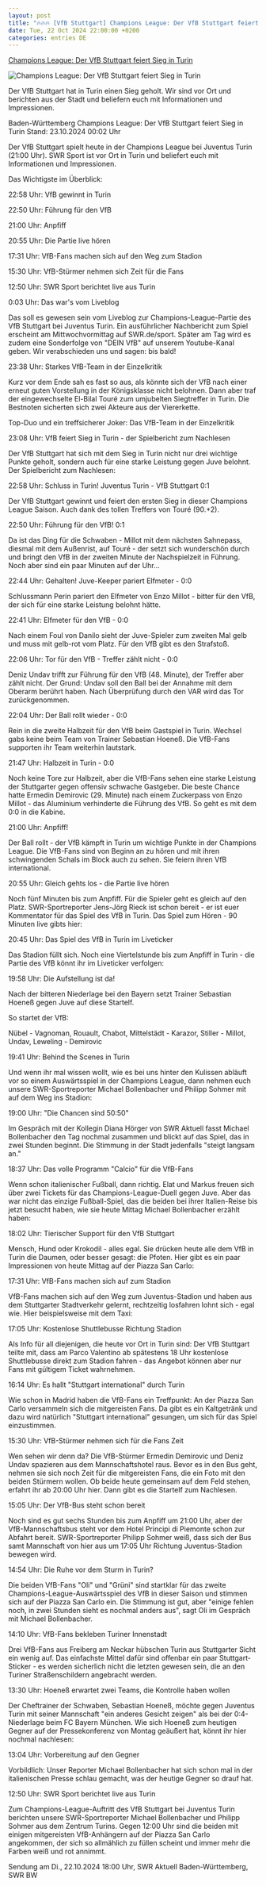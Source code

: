 ```yaml
---
layout: post
title: "🔥🔥🔥 [VfB Stuttgart] Champions League: Der VfB Stuttgart feiert Sieg in Turin"
date: Tue, 22 Oct 2024 22:00:00 +0200
categories: entries DE
---
```

[Champions League: Der VfB Stuttgart feiert Sieg in Turin](https://www.tagesschau.de/inland/regional/badenwuerttemberg/swr-champions-league-der-vfb-stuttgart-zu-gast-bei-juventus-turin-102.html)

![Champions League: Der VfB Stuttgart feiert Sieg in Turin](https://images.tagesschau.de/image/516e6020-5953-4a4d-96bb-26ef88890035/AAABkrY1iAQ/AAABkZLhkrw/16x9-1280/swr-vfb-siegt-in-turin-102.jpg)

Der VfB Stuttgart hat in Turin einen Sieg geholt. Wir sind vor Ort und berichten aus der Stadt und beliefern euch mit Informationen und Impressionen.

Baden-Württemberg Champions League: Der VfB Stuttgart feiert Sieg in Turin Stand: 23.10.2024 00:02 Uhr

Der VfB Stuttgart spielt heute in der Champions League bei Juventus Turin (21:00 Uhr). SWR Sport ist vor Ort in Turin und beliefert euch mit Informationen und Impressionen.

Das Wichtigste im Überblick:

22:58 Uhr: VfB gewinnt in Turin

22:50 Uhr: Führung für den VfB

21:00 Uhr: Anpfiff

20:55 Uhr: Die Partie live hören

17:31 Uhr: VfB-Fans machen sich auf den Weg zum Stadion

15:30 Uhr: VfB-Stürmer nehmen sich Zeit für die Fans

12:50 Uhr: SWR Sport berichtet live aus Turin

0:03 Uhr: Das war's vom Liveblog

Das soll es gewesen sein vom Liveblog zur Champions-League-Partie des VfB Stuttgart bei Juventus Turin. Ein ausführlicher Nachbericht zum Spiel erscheint am Mittwochvormittag auf SWR.de/sport. Später am Tag wird es zudem eine Sonderfolge von "DEIN VfB" auf unserem Youtube-Kanal geben. Wir verabschieden uns und sagen: bis bald!

23:38 Uhr: Starkes VfB-Team in der Einzelkritik

Kurz vor dem Ende sah es fast so aus, als könnte sich der VfB nach einer erneut guten Vorstellung in der Königsklasse nicht belohnen. Dann aber traf der eingewechselte El-Bilal Touré zum umjubelten Siegtreffer in Turin. Die Bestnoten sicherten sich zwei Akteure aus der Viererkette.

Top-Duo und ein treffsicherer Joker: Das VfB-Team in der Einzelkritik

23:08 Uhr: VfB feiert Sieg in Turin - der Spielbericht zum Nachlesen

Der VfB Stuttgart hat sich mit dem Sieg in Turin nicht nur drei wichtige Punkte geholt, sondern auch für eine starke Leistung gegen Juve belohnt. Der Spielbericht zum Nachlesen:

22:58 Uhr: Schluss in Turin! Juventus Turin - VfB Stuttgart 0:1

Der VfB Stuttgart gewinnt und feiert den ersten Sieg in dieser Champions League Saison. Auch dank des tollen Treffers von Touré (90.+2).

22:50 Uhr: Führung für den VfB! 0:1

Da ist das Ding für die Schwaben - Millot mit dem nächsten Sahnepass, diesmal mit dem Außenrist, auf Touré - der setzt sich wunderschön durch und bringt den VfB in der zweiten Minute der Nachspielzeit in Führung. Noch aber sind ein paar Minuten auf der Uhr...

22:44 Uhr: Gehalten! Juve-Keeper pariert Elfmeter - 0:0

Schlussmann Perin pariert den Elfmeter von Enzo Millot - bitter für den VfB, der sich für eine starke Leistung belohnt hätte.

22:41 Uhr: Elfmeter für den VfB - 0:0

Nach einem Foul von Danilo sieht der Juve-Spieler zum zweiten Mal gelb und muss mit gelb-rot vom Platz. Für den VfB gibt es den Strafstoß.

22:06 Uhr: Tor für den VfB - Treffer zählt nicht - 0:0

Deniz Undav trifft zur Führung für den VfB (48. Minute), der Treffer aber zählt nicht. Der Grund: Undav soll den Ball bei der Annahme mit dem Oberarm berührt haben. Nach Überprüfung durch den VAR wird das Tor zurückgenommen.

22:04 Uhr: Der Ball rollt wieder - 0:0

Rein in die zweite Halbzeit für den VfB beim Gastspiel in Turin. Wechsel gabs keine beim Team von Trainer Sebastian Hoeneß. Die VfB-Fans supporten ihr Team weiterhin lautstark.

21:47 Uhr: Halbzeit in Turin - 0:0

Noch keine Tore zur Halbzeit, aber die VfB-Fans sehen eine starke Leistung der Stuttgarter gegen offensiv schwache Gastgeber. Die beste Chance hatte Ermedin Demirovic (29. Minute) nach einem Zuckerpass von Enzo Millot - das Aluminium verhinderte die Führung des VfB. So geht es mit dem 0:0 in die Kabine.

21:00 Uhr: Anpfiff!

Der Ball rollt - der VfB kämpft in Turin um wichtige Punkte in der Champions League. Die VfB-Fans sind von Beginn an zu hören und mit ihren schwingenden Schals im Block auch zu sehen. Sie feiern ihren VfB international.

20:55 Uhr: Gleich gehts los - die Partie live hören

Noch fünf Minuten bis zum Anpfiff. Für die Spieler geht es gleich auf den Platz. SWR-Sportreporter Jens-Jörg Rieck ist schon bereit - er ist euer Kommentator für das Spiel des VfB in Turin. Das Spiel zum Hören - 90 Minuten live gibts hier:

20:45 Uhr: Das Spiel des VfB in Turin im Liveticker

Das Stadion füllt sich. Noch eine Viertelstunde bis zum Anpfiff in Turin - die Partie des VfB könnt ihr im Liveticker verfolgen:

19:58 Uhr: Die Aufstellung ist da!

Nach der bitteren Niederlage bei den Bayern setzt Trainer Sebastian Hoeneß gegen Juve auf diese Startelf.

So startet der VfB:

Nübel - Vagnoman, Rouault, Chabot, Mittelstädt - Karazor, Stiller - Millot, Undav, Leweling - Demirovic

19:41 Uhr: Behind the Scenes in Turin

Und wenn ihr mal wissen wollt, wie es bei uns hinter den Kulissen abläuft vor so einem Auswärtsspiel in der Champions League, dann nehmen euch unsere SWR-Sportreporter Michael Bollenbacher und Philipp Sohmer mit auf dem Weg ins Stadion:

19:00 Uhr: "Die Chancen sind 50:50"

Im Gespräch mit der Kollegin Diana Hörger von SWR Aktuell fasst Michael Bollenbacher den Tag nochmal zusammen und blickt auf das Spiel, das in zwei Stunden beginnt. Die Stimmung in der Stadt jedenfalls "steigt langsam an."

18:37 Uhr: Das volle Programm "Calcio" für die VfB-Fans

Wenn schon italienischer Fußball, dann richtig. Elat und Markus freuen sich über zwei Tickets für das Champions-League-Duell gegen Juve. Aber das war nicht das einzige Fußball-Spiel, das die beiden bei ihrer Italien-Reise bis jetzt besucht haben, wie sie heute Mittag Michael Bollenbacher erzählt haben:

18:02 Uhr: Tierischer Support für den VfB Stuttgart

Mensch, Hund oder Krokodil - alles egal. Sie drücken heute alle dem VfB in Turin die Daumen, oder besser gesagt: die Pfoten. Hier gibt es ein paar Impressionen von heute Mittag auf der Piazza San Carlo:

17:31 Uhr: VfB-Fans machen sich auf zum Stadion

VfB-Fans machen sich auf den Weg zum Juventus-Stadion und haben aus dem Stuttgarter Stadtverkehr gelernt, rechtzeitig losfahren lohnt sich - egal wie. Hier beispielsweise mit dem Taxi:

17:05 Uhr: Kostenlose Shuttlebusse Richtung Stadion

Als Info für all diejenigen, die heute vor Ort in Turin sind: Der VfB Stuttgart teilte mit, dass am Parco Valentino ab spätestens 18 Uhr kostenlose Shuttlebusse direkt zum Stadion fahren - das Angebot können aber nur Fans mit gültigem Ticket wahrnehmen.

16:14 Uhr: Es hallt "Stuttgart international" durch Turin

Wie schon in Madrid haben die VfB-Fans ein Treffpunkt: An der Piazza San Carlo versammeln sich die mitgereisten Fans. Da gibt es ein Kaltgetränk und dazu wird natürlich "Stuttgart international" gesungen, um sich für das Spiel einzustimmen.

15:30 Uhr: VfB-Stürmer nehmen sich für die Fans Zeit

Wen sehen wir denn da? Die VfB-Stürmer Ermedin Demirovic und Deniz Undav spazieren aus dem Mannschaftshotel raus. Bevor es in den Bus geht, nehmen sie sich noch Zeit für die mitgereisten Fans, die ein Foto mit den beiden Stürmern wollen. Ob beide heute gemeinsam auf dem Feld stehen, erfahrt ihr ab 20:00 Uhr hier. Dann gibt es die Startelf zum Nachlesen.

15:05 Uhr: Der VfB-Bus steht schon bereit

Noch sind es gut sechs Stunden bis zum Anpfiff um 21:00 Uhr, aber der VfB-Mannschaftsbus steht vor dem Hotel Principi di Piemonte schon zur Abfahrt bereit. SWR-Sportreporter Philipp Sohmer weiß, dass sich der Bus samt Mannschaft von hier aus um 17:05 Uhr Richtung Juventus-Stadion bewegen wird.

14:54 Uhr: Die Ruhe vor dem Sturm in Turin?

Die beiden VfB-Fans "Oli" und "Grüni" sind startklar für das zweite Champions-League-Auswärtsspiel des VfB in dieser Saison und stimmen sich auf der Piazza San Carlo ein. Die Stimmung ist gut, aber "einige fehlen noch, in zwei Stunden sieht es nochmal anders aus", sagt Oli im Gespräch mit Michael Bollenbacher.

14:10 Uhr: VfB-Fans bekleben Turiner Innenstadt

Drei VfB-Fans aus Freiberg am Neckar hübschen Turin aus Stuttgarter Sicht ein wenig auf. Das einfachste Mittel dafür sind offenbar ein paar Stuttgart-Sticker - es werden sicherlich nicht die letzten gewesen sein, die an den Turiner Straßenschildern angebracht werden.

13:30 Uhr: Hoeneß erwartet zwei Teams, die Kontrolle haben wollen

Der Cheftrainer der Schwaben, Sebastian Hoeneß, möchte gegen Juventus Turin mit seiner Mannschaft "ein anderes Gesicht zeigen" als bei der 0:4-Niederlage beim FC Bayern München. Wie sich Hoeneß zum heutigen Gegner auf der Pressekonferenz von Montag geäußert hat, könnt ihr hier nochmal nachlesen:

13:04 Uhr: Vorbereitung auf den Gegner

Vorbildlich: Unser Reporter Michael Bollenbacher hat sich schon mal in der italienischen Presse schlau gemacht, was der heutige Gegner so drauf hat.

12:50 Uhr: SWR Sport berichtet live aus Turin

Zum Champions-League-Auftritt des VfB Stuttgart bei Juventus Turin berichten unsere SWR-Sportreporter Michael Bollenbacher und Philipp Sohmer aus dem Zentrum Turins. Gegen 12:00 Uhr sind die beiden mit einigen mitgereisten VfB-Anhängern auf der Piazza San Carlo angekommen, der sich so allmählich zu füllen scheint und immer mehr die Farben weiß und rot annimmt.

Sendung am Di., 22.10.2024 18:00 Uhr, SWR Aktuell Baden-Württemberg, SWR BW

